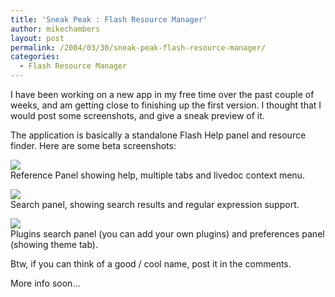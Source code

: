 ```yaml
---
title: 'Sneak Peak : Flash Resource Manager'
author: mikechambers
layout: post
permalink: /2004/03/30/sneak-peak-flash-resource-manager/
categories:
  - Flash Resource Manager
---
```



I have been working on a new app in my free time over the past couple of weeks, and am getting close to finishing up the first version. I thought that I would post some screenshots, and give a sneak preview of it.

The application is basically a standalone Flash Help panel and resource finder. Here are some beta screenshots:  
<!--more-->

  
![][1]  
Reference Panel showing help, multiple tabs and livedoc context menu.

![][2]  
Search panel, showing search results and regular expression support.

![][3]  
Plugins search panel (you can add your own plugins) and preferences panel (showing theme tab).

Btw, if you can think of a good / cool name, post it in the comments.

More info soon...

 [1]: /mesh/files/helpapp/ref_scrn.gif
 [2]: /mesh/files/helpapp/search_scrn.gif
 [3]: /mesh/files/helpapp/pref_scrn.gif
